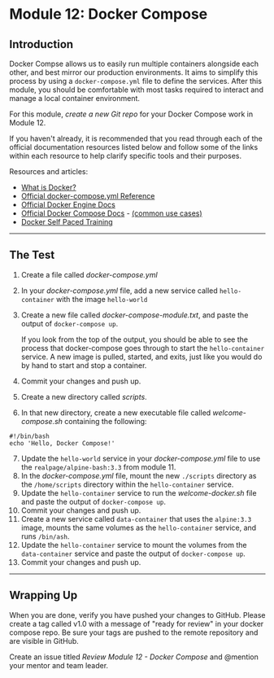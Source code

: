 # Module 12: Docker Compose

## Introduction
Docker Compse allows us to easily run multiple containers alongside each other, and best mirror our production environments. It aims to simplify this process by using a `docker-compose.yml` file to define the services. After this module, you should be comfortable with most tasks required to interact and manage a local container environment.

For this module, *create a new Git repo* for your Docker Compose work in Module 12.

If you haven't already, it is recommended that you read through each of the official documentation resources listed below and follow some of the links within each resource to help clarify specific tools and their purposes.

Resources and articles:
- [What is Docker?](https://www.docker.com/what-docker)
- [Official docker-compose.yml Reference](https://docs.docker.com/compose/compose-file/)
- [Official Docker Engine Docs](https://docs.docker.com/engine/understanding-docker/)
- [Official Docker Compose Docs](https://docs.docker.com/compose/overview/) - [(common use cases)](https://docs.docker.com/compose/overview/#common-use-cases)
- [Docker Self Paced Training](http://training.docker.com/self-paced-training/)

---

## The Test

1. Create a file called _docker-compose.yml_
2. In your _docker-compose.yml_ file, add a new service called `hello-container` with the image `hello-world`
3. Create a new file called _docker-compose-module.txt_, and paste the output of `docker-compose up`.

    If you look from the top of the output, you should be able to see the
    process that docker-compose goes through to start the `hello-container` service.
    A new image is pulled, started, and exits, just like you would do by hand
    to start and stop a container.

4. Commit your changes and push up.
5. Create a new directory called _scripts_.
6. In that new directory, create a new executable file called _welcome-compose.sh_ containing the following:
```
#!/bin/bash
echo 'Hello, Docker Compose!'
```
7. Update the `hello-world` service in your _docker-compose.yml_ file to use the `realpage/alpine-bash:3.3` from module 11.
8. In the _docker-compose.yml_ file, mount the new `./scripts` directory as the `/home/scripts` directory within the `hello-container` service.
9. Update the `hello-container` service to run the _welcome-docker.sh_ file and paste the output of `docker-compose up`.
10. Commit your changes and push up.
11. Create a new service called `data-container` that uses the `alpine:3.3` image, mounts the same volumes as the `hello-container` service, and runs `/bin/ash`.
12. Update the `hello-container` service to mount the volumes from the `data-container` service and paste the output of `docker-compose up`.
13. Commit your changes and push up.

---

## Wrapping Up

When you are done, verify you have pushed your changes to GitHub. Please create a tag called v1.0 with a message of "ready for review" in your docker compose repo. Be sure your tags are pushed to the remote repository and are visible in GitHub.

Create an issue titled *Review Module 12 - Docker Compose* and @mention your mentor and team leader.
